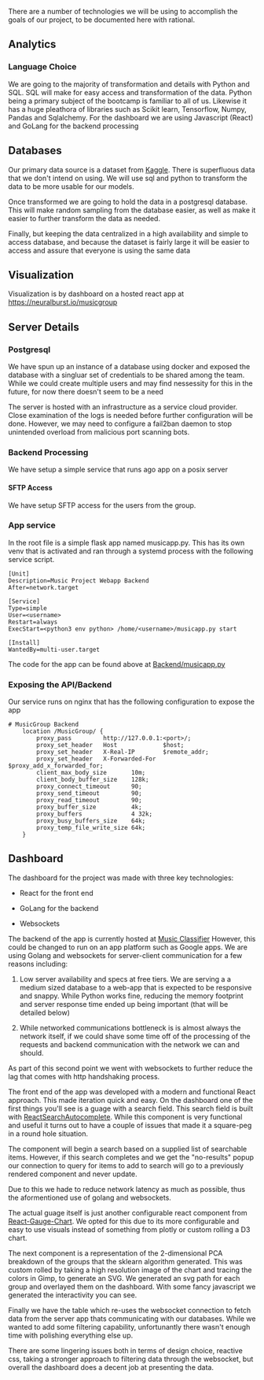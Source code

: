 There are a number of technologies we will be using to accomplish the goals of our project, to be documented here with rational.

## Analytics

### Language Choice

We are going to the majority of transformation and details with Python and SQL. SQL will make for easy access and transformation of the data. Python being a primary subject of the bootcamp is familiar to all of us. Likewise it has a huge pleathora of libraries such as Scikit learn, Tensorflow, Numpy, Pandas and Sqlalchemy. For the dashboard we are using Javascript (React) and GoLang for the backend processing

## Databases

Our primary data source is a dataset from [Kaggle](https://www.kaggle.com/datasets/rodolfofigueroa/spotify-12m-songs). There is superfluous data that we don't intend on using. We will use sql and python to transform the data to be more usable for our models.

Once transformed we are going to hold the data in a postgresql database. This will make random sampling from the database easier, as well as make it easier to further transform the data as needed.

Finally, but keeping the data centralized in a high availability and simple to access database, and because the dataset is fairly large it will be easier to access and assure that everyone is using the same data

## Visualization

Visualization is by dashboard on a hosted react app at https://neuralburst.io/musicgroup

## Server Details

### Postgresql

We have spun up an instance of a database using docker and exposed the database with a singluar set of credentials to be shared among the team. While we could create multiple users and may find nessessity for this in the future, for now there doesn't seem to be a need

The server is hosted with an infrastructure as a service cloud provider. Close examination of the logs is needed before further configuration will be done. However, we may need to configure a fail2ban daemon to stop unintended overload from malicious port scanning bots.

### Backend Processing

We have setup a simple service that runs ago app on a posix server

#### SFTP Access

We have setup SFTP access for the users from the group.

### App service

In the root file is a simple flask app named musicapp.py. This has its own venv that is activated and ran through a systemd process with the following service script.

```
[Unit]
Description=Music Project Webapp Backend
After=network.target

[Service]
Type=simple
User=<username>
Restart=always
ExecStart=<python3 env python> /home/<username>/musicapp.py start

[Install]
WantedBy=multi-user.target
```

The code for the app can be found above at [Backend/musicapp.py](Backend/musicapp.py)

### Exposing the API/Backend

Our service runs on nginx that has the following configuration to expose the app

```
# MusicGroup Backend 
    location /MusicGroup/ {
        proxy_pass         http://127.0.0.1:<port>/;
        proxy_set_header   Host             $host;
        proxy_set_header   X-Real-IP        $remote_addr;
        proxy_set_header   X-Forwarded-For  $proxy_add_x_forwarded_for;
        client_max_body_size       10m;
        client_body_buffer_size    128k;
        proxy_connect_timeout      90;
        proxy_send_timeout         90;
        proxy_read_timeout         90;
        proxy_buffer_size          4k;
        proxy_buffers              4 32k;
        proxy_busy_buffers_size    64k;
        proxy_temp_file_write_size 64k;
    }
```

## Dashboard

The dashboard for the project was made with three key technologies:

- React for the front end
  
- GoLang for the backend
  
- Websockets
  

The backend of the app is currently hosted at [Music Classifier](https://neuralburst.io/musicgroup) However, this could be changed to run on an app platform such as Google apps. We are using Golang and websockets for server-client communication for a few reasons including:

1. Low server availability and specs at free tiers. We are serving a a medium sized database to a web-app that is expected to be responsive and snappy. While Python works fine, reducing the memory footprint and server response time ended up being important (that will be detailed below)
  
2. While networked communications bottleneck is is almost always the network itself, if we could shave some time off of the processing of the requests and backend communication with the network we can and should.
  

As part of this second point we went with websockets to further reduce the lag that comes with http handshaking process.

The front end of the app was developed with a modern and functional React approach. This made iteration quick and easy. On the dashboard one of the first things you'll see is a guage with a search field. This search field is built with [ReactSearchAutocomplete](https://www.npmjs.com/package/react-search-autocomplete). While this component is very functional and useful it turns out to have a couple of issues that made it a square-peg in a round hole situation.

The component will begin a search based on a supplied list of searchable items. However, if this search completes and we get the "no-results" popup our connection to query for items to add to search will go to a previously rendered component and never update.

Due to this we hade to reduce network latency as much as possible, thus the aformentioned use of golang and websockets.

The actual guage itself is just another configurable react component from [React-Gauge-Chart](https://www.npmjs.com/package/react-gauge-chart). We opted for this due to its more configurable and easy to use visuals instead of something from plotly or custom rolling a D3 chart.

The next component is a representation of the 2-dimensional PCA breakdown of the groups that the sklearn algorithm generated. This was custom rolled by taking a high resolution image of the chart and tracing the colors in Gimp, to generate an SVG. We generated an svg path for each group and overlayed them on the dashboard. With some fancy javascript we generated the interactivity you can see.

Finally we have the table which re-uses the websocket connection to fetch data from the server app thats communicating with our databases. While we wanted to add some filtering capability, unfortunantly there wasn't enough time with polishing everything else up.

There are some lingering issues both in terms of design choice, reactive css, taking a stronger approach to filtering data through the websocket, but overall the dashboard does a decent job at presenting the data.

